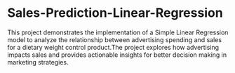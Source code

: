 # Sales-Prediction-Linear-Regression
This project demonstrates the implementation of a Simple Linear Regression model to analyze the relationship between advertising spending and sales for a dietary weight control product.The project explores how advertising impacts sales and provides actionable insights for better decision making in marketing strategies.
